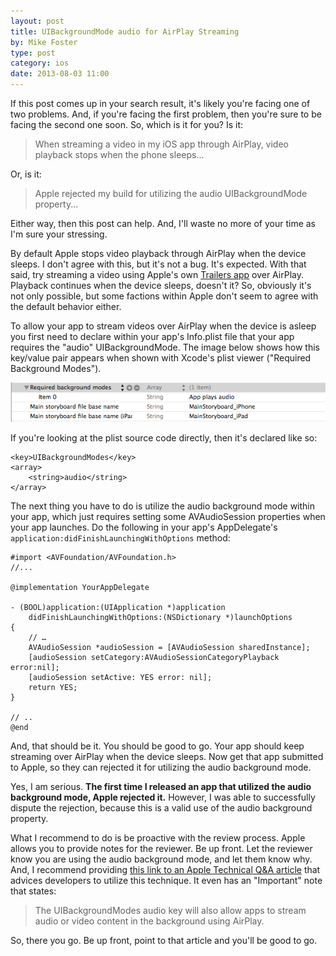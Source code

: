 ```yaml
---
layout: post
title: UIBackgroundMode audio for AirPlay Streaming
by: Mike Foster
type: post
category: ios
date: 2013-08-03 11:00
--- 
```


If this post comes up in your search result, it's likely you're facing one of two problems. And, if you're facing the first problem, then you're sure to be facing the second one soon. So, which is it for you? Is it:

>When streaming a video in my iOS app through AirPlay, video playback stops when the phone sleeps...

Or, is it:

>Apple rejected my build for utilizing the audio UIBackgroundMode property...

Either way, then this post can help. And, I'll waste no more of your time as I'm sure your stressing.

By default Apple stops video playback through AirPlay when the device sleeps. I don't agree with this, but it's not a bug. It's expected. With that said, try streaming a video using Apple's own [Trailers app](https://itunes.apple.com/us/app/itunes-movie-trailers/id471966214?mt=8) over AirPlay. Playback continues when the device sleeps, doesn't it? So, obviously it's not only possible, but some factions within Apple don't seem to agree with the default behavior either.

To allow your app to stream videos over AirPlay when the device is asleep you first need to declare within your app's Info.plist file that your app requires the "audio" UIBackgroundMode. The image below shows how this key/value pair appears when shown with Xcode's plist viewer ("Required Background Modes"). 

<img class="postImg" src="/images/posts/uibackgroundmode_audio.png" title="UIBackgroundMode audio"/>

If you're looking at the plist source code directly, then it's declared like so:

	<key>UIBackgroundModes</key>
	<array>
		<string>audio</string>
	</array>

The next thing you have to do is utilize the audio background mode within your app, which just requires setting some AVAudioSession properties when your app launches. Do the following in your app's AppDelegate's `application:didFinishLaunchingWithOptions` method:

    #import <AVFoundation/AVFoundation.h>
    //...
    
    @implementation YourAppDelegate
    
    - (BOOL)application:(UIApplication *)application
        didFinishLaunchingWithOptions:(NSDictionary *)launchOptions
	{
        // …
        AVAudioSession *audioSession = [AVAudioSession sharedInstance];
        [audioSession setCategory:AVAudioSessionCategoryPlayback error:nil];
        [audioSession setActive: YES error: nil];
        return YES;
    }
	
    // ..
    @end

And, that should be it. You should be good to go. Your app should keep streaming over AirPlay when the device sleeps. Now get that app submitted to Apple, so they can rejected it for utilizing the audio background mode.

Yes, I am serious. __The first time I released an app that utilized the audio background mode, Apple rejected it.__ However,  I was able to successfully dispute the rejection, because this is a valid use of the audio background property. 

What I recommend to do is be proactive with the review process. Apple allows you to provide notes for the reviewer. Be up front.  Let the reviewer know you are using the audio background mode, and let them know why. And, I recommend providing [this link to an Apple Technical Q&A article](http://developer.apple.com/library/ios/#qa/qa1668/_index.html) that advices developers to utilize this technique. It even has an "Important" note that states:

>The UIBackgroundModes audio key will also allow apps to stream audio or video content in the background using AirPlay.

So, there you go. Be up front, point to that article and you'll be good to go. 

